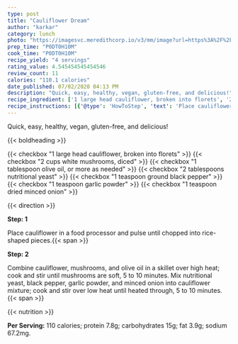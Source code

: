 ```yaml
---
type: post
title: "Cauliflower Dream"
author: "karkar"
category: lunch
photo: "https://imagesvc.meredithcorp.io/v3/mm/image?url=https%3A%2F%2Fimages.media-allrecipes.com%2Fuserphotos%2F2494561.jpg"
prep_time: "P0DT0H10M"
cook_time: "P0DT0H10M"
recipe_yield: "4 servings"
rating_value: 4.545454545454546
review_count: 11
calories: "110.1 calories"
date_published: 07/02/2020 04:13 PM
description: "Quick, easy, healthy, vegan, gluten-free, and delicious!"
recipe_ingredient: ['1 large head cauliflower, broken into florets', '2 cups white mushrooms, diced', '1 tablespoon olive oil, or more as needed', '2 tablespoons nutritional yeast', '1 teaspoon ground black pepper', '1 teaspoon garlic powder', '1 teaspoon dried minced onion']
recipe_instructions: [{'@type': 'HowToStep', 'text': 'Place cauliflower in a food processor and pulse until chopped into rice-shaped pieces.\n'}, {'@type': 'HowToStep', 'text': 'Combine cauliflower, mushrooms, and olive oil in a skillet over high heat; cook and stir until mushrooms are soft, 5 to 10 minutes. Mix nutritional yeast, black pepper, garlic powder, and minced onion into cauliflower mixture; cook and stir over low heat until heated through, 5 to 10 minutes.\n'}]
---
```


Quick, easy, healthy, vegan, gluten-free, and delicious! 

{{< boldheading >}}

{{< checkbox "1 large head cauliflower, broken into florets" >}}
{{< checkbox "2 cups white mushrooms, diced" >}}
{{< checkbox "1 tablespoon olive oil, or more as needed" >}}
{{< checkbox "2 tablespoons nutritional yeast" >}}
{{< checkbox "1 teaspoon ground black pepper" >}}
{{< checkbox "1 teaspoon garlic powder" >}}
{{< checkbox "1 teaspoon dried minced onion" >}}


{{< direction >}}

**Step: 1**

Place cauliflower in a food processor and pulse until chopped into rice-shaped pieces.{{< span >}}

**Step: 2**

Combine cauliflower, mushrooms, and olive oil in a skillet over high heat; cook and stir until mushrooms are soft, 5 to 10 minutes. Mix nutritional yeast, black pepper, garlic powder, and minced onion into cauliflower mixture; cook and stir over low heat until heated through, 5 to 10 minutes.{{< span >}}

{{< nutrition >}}

**Per Serving:** 110 calories; protein 7.8g; carbohydrates 15g; fat 3.9g; sodium 67.2mg.
